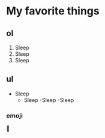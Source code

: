 # My favorite things
## ol
1. Sleep
  1. Sleep
  3. Sleep
## ul
- Sleep
  - Sleep
    -Sleep
      -Sleep
### emoji
:thinking:
